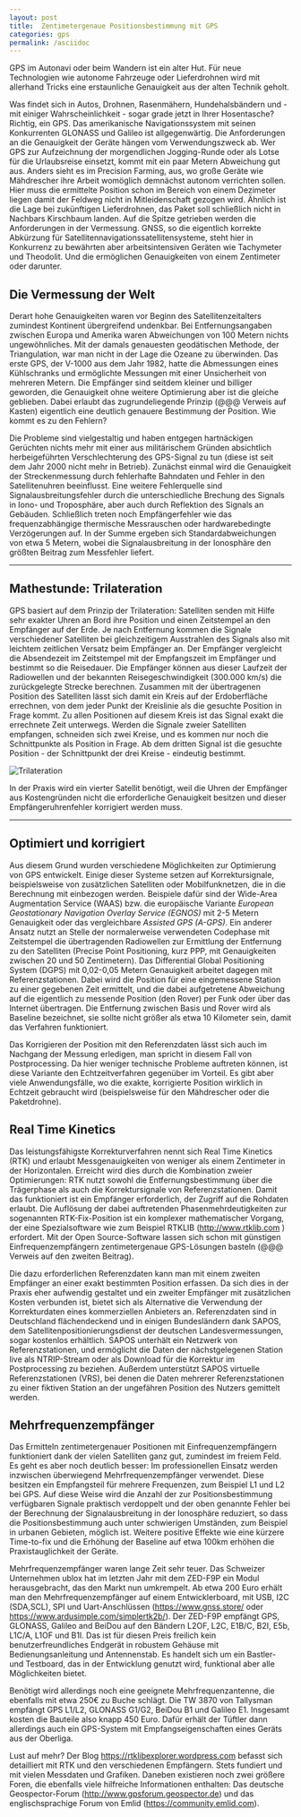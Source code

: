 ```yaml
---
layout: post
title:  Zentimetergenaue Positionsbestimmung mit GPS
categories: gps
permalink: /asciidoc
---
```


GPS im Autonavi oder beim Wandern ist ein alter Hut. Für neue Technologien wie autonome Fahrzeuge oder Lieferdrohnen wird mit allerhand Tricks eine erstaunliche Genauigkeit aus der alten Technik geholt.

Was findet sich in Autos, Drohnen, Rasenmähern, Hundehalsbändern und - mit einiger Wahrscheinlichkeit - sogar grade jetzt in Ihrer Hosentasche? Richtig, ein GPS. Das amerikanische Navigationssystem mit seinen Konkurrenten GLONASS und Galileo ist allgegenwärtig. Die Anforderungen an die Genauigkeit der Geräte hängen vom Verwendungszweck ab. Wer GPS zur Aufzeichnung der morgendlichen Jogging-Runde oder als Lotse für die Urlaubsreise einsetzt, kommt mit ein paar Metern Abweichung gut aus.
Anders sieht es im Precision Farming, aus, wo große Geräte wie Mähdrescher ihre Arbeit womöglich demnächst autonom verrichten sollen. Hier muss die ermittelte Position schon im Bereich von einem Dezimeter liegen damit der Feldweg nicht in Mitleidenschaft gezogen wird. Ähnlich ist die Lage bei zukünftigen Lieferdrohnen, das Paket soll schließlich nicht in Nachbars Kirschbaum landen.
Auf die Spitze getrieben werden die Anforderungen in der Vermessung. GNSS, so die eigentlich korrekte Abkürzung für Satellitennavigationssatellitensysteme, steht hier in Konkurrenz zu bewährten aber arbeitsintensiven Geräten wie Tachymeter und Theodolit. Und die ermöglichen Genauigkeiten von einem Zentimeter oder darunter.


## Die Vermessung der Welt
Derart hohe Genauigkeiten waren vor Beginn des Satellitenzeitalters zumindest Kontinent übergreifend undenkbar. Bei Entfernungsangaben zwischen Europa und Amerika waren Abweichungen von 100 Metern nichts ungewöhnliches. Mit der damals genauesten geodätischen Methode, der Triangulation, war man nicht in der Lage die Ozeane zu überwinden. Das erste GPS, der V-1000 aus dem Jahr 1982, hatte die Abmessungen eines Kühlschranks und ermöglichte Messungen mit einer Unsicherheit von mehreren Metern. Die Empfänger sind seitdem kleiner und billiger geworden, die Genauigkeit ohne weitere Optimierung aber ist die gleiche geblieben. Dabei erlaubt das zugrundeliegende Prinzip (@@@ Verweis auf Kasten) eigentlich eine deutlich genauere Bestimmung der Position. Wie kommt es zu den Fehlern?

Die Probleme sind vielgestaltig und haben entgegen hartnäckigen Gerüchten nichts mehr mit einer aus militärischem Gründen absichtlich herbeigeführten Verschlechterung des GPS-Signal zu tun (diese ist seit dem Jahr 2000 nicht mehr in Betrieb). Zunächst einmal wird die Genauigkeit der Streckenmessung durch fehlerhafte Bahndaten und Fehler in den Satellitenuhren beeinflusst. Eine weitere Fehlerquelle sind Signalausbreitungsfehler durch die unterschiedliche Brechung des Signals in Iono- und Troposphäre,  aber auch durch Reflektion des Signals an Gebäuden. Schließlich treten noch Empfängerfehler wie das frequenzabhängige thermische Messrauschen oder hardwarebedingte Verzögerungen auf. In der Summe ergeben sich Standardabweichungen von etwa 5 Metern, wobei die Signalausbreitung in der Ionosphäre den größten Beitrag zum Messfehler liefert.


----------------------------------------------------------------------------------
## Mathestunde: Trilateration
GPS basiert auf dem Prinzip der Trilateration: Satelliten senden mit Hilfe sehr exakter Uhren an Bord ihre Position und einen Zeitstempel an den Empfänger auf der Erde. Je nach Entfernung kommen die Signale verschiedener Satelliten bei gleichzeitigem Ausstrahlen des Signals also mit leichtem zeitlichen Versatz beim Empfänger an. Der Empfänger vergleicht die Absendezeit im Zeitstempel mit der Empfangszeit im Empfänger und bestimmt so die Reisedauer. Die Empfänger können aus dieser Laufzeit der Radiowellen und der bekannten Reisegeschwindigkeit (300.000 km/s) die zurückgelegte Strecke berechnen. Zusammen mit der übertragenen Position des Satelliten lässt sich damit ein Kreis auf der Erdoberfläche errechnen, von dem jeder Punkt der Kreislinie als die gesuchte Position in Frage kommt. Zu allen Positionen auf diesem Kreis ist das Signal exakt die errechnete Zeit unterwegs. Werden die Signale zweier Satelliten empfangen, schneiden sich zwei Kreise, und es kommen nur noch die Schnittpunkte als Position in Frage. Ab dem dritten Signal ist die gesuchte Position - der Schnittpunkt der drei Kreise - eindeutig bestimmt.

![Trilateration](trilateration.jpg)

In der Praxis wird ein vierter Satellit benötigt, weil die Uhren der Empfänger aus Kostengründen nicht die erforderliche Genauigkeit besitzen und dieser Empfängeruhrenfehler korrigiert werden muss.  

----------------------------------------------------------------------------------


## Optimiert und korrigiert
<!-- _(Dann kommt so langsam ein Schimmer für Verbesserungen um die Eck: D-GPS, RTK, Mehrfrequenzempfang. Was bringen Glonass und Galileo (und die anderen) an Genauigkeit, ich werde das immer wieder gefragt), Verweis auf Smartphone-Chips, die GNSS-Daten in bestimmter Reihenfolge abfragen und kombinieren. In angemessener Länge erklären, was man damit an Genauigkeit erzielen kann, wie hoch der Aufwand ist und wie jedermanntauglich das ist._ -->

Aus diesem Grund wurden verschiedene Möglichkeiten zur Optimierung von GPS entwickelt. Einige dieser Systeme setzen auf Korrektursignale, beispielsweise von zusätzlichen Satelliten oder Mobilfunknetzen, die in die Berechnung mit einbezogen werden. Beispiele dafür sind der Wide-Area Augmentation Service (WAAS) bzw. die europäische Variante _European Geostationary Navigation Overlay Service (EGNOS)_ mit 2-5 Metern Genauigkeit oder das vergleichbare _Assisted GPS (A-GPS)_. Ein anderer Ansatz nutzt an Stelle der normalerweise verwendeten Codephase mit Zeitstempel die übertragenden Radiowellen zur Ermittlung der Entfernung zu den Satelliten (Precise Point Positioning, kurz PPP,  mit Genauigkeiten zwischen 20 und 50 Zentimetern). Das Differential Global Positioning System (DGPS) mit 0,02-0,05 Metern Genauigkeit arbeitet dagegen mit Referenzstationen. Dabei wird die Position für eine eingemessene Station zu einer gegebenen Zeit ermittelt, und die dabei aufgetretene Abweichung auf die eigentlich zu messende Position (den Rover) per Funk oder über das Internet übertragen. Die Entfernung zwischen Basis und Rover wird als Baseline bezeichnet, sie sollte nicht größer als etwa 10 Kilometer sein, damit das Verfahren funktioniert.

Das Korrigieren der Position mit den Referenzdaten lässt sich auch im Nachgang der Messung erledigen, man spricht in diesem Fall von Postprocessing. Da hier weniger technische Probleme auftreten können, ist diese Variante den Echtzeitverfahren gegenüber im Vorteil. Es gibt aber viele Anwendungsfälle, wo die exakte, korrigierte Position wirklich in Echtzeit gebraucht wird (beispielsweise für den Mähdrescher oder die Paketdrohne).

## Real Time Kinetics
Das leistungsfähigste Korrekturverfahren nennt sich Real Time Kinetics (RTK) und erlaubt Messgenauigkeiten von weniger als einem Zentimeter in der Horizontalen.  Erreicht wird dies durch die Kombination zweier Optimierungen: RTK nutzt sowohl die Entfernungsbestimmung über die Trägerphase als auch die Korrektursignale von Referenzstationen. Damit das funktioniert ist ein Empfänger erforderlich, der Zugriff auf die Rohdaten erlaubt. Die Auflösung der dabei auftretenden Phasenmehrdeutigkeiten zur sogenannten RTK-Fix-Position ist ein komplexer mathematischer Vorgang, der eine Spezialsoftware wie zum Beispiel RTKLIB (http://www.rtklib.com ) erfordert. Mit der Open Source-Software lassen sich schon mit günstigen Einfrequenzempfängern zentimetergenaue GPS-Lösungen basteln (@@@ Verweis auf den zweiten Beitrag).

Die dazu erforderlichen Referenzdaten kann man mit einem zweiten Empfänger an einer exakt bestimmten Position erfassen. Da sich dies in der Praxis eher aufwendig gestaltet und ein zweiter Empfänger mit zusätzlichen Kosten verbunden ist, bietet sich als Alternative die Verwendung der Korrekturdaten eines kommerziellen Anbieters an. Referenzdaten sind in Deutschland flächendeckend und in einigen Bundesländern dank SAPOS, dem Satellitenpositionierungsdienst der deutschen Landesvermessungen, sogar kostenlos erhältlich. SAPOS unterhält ein Netzwerk von Referenzstationen, und ermöglicht die Daten der nächstgelegenen Station live als NTRIP-Stream oder als Download für die Korrektur im Postprocessing zu beziehen. Außerdem unterstützt SAPOS virtuelle Referenzstationen (VRS), bei denen die Daten mehrerer Referenzstationen zu einer fiktiven Station an der ungefähren Position des Nutzers gemittelt werden.


## Mehrfrequenzempfänger
Das Ermitteln zentimetergenauer Positionen mit Einfrequenzempfängern  funktioniert dank der vielen Satelliten ganz gut, zumindest im freiem Feld. Es geht es aber noch deutlich besser: Im professionellen Einsatz werden inzwischen überwiegend Mehrfrequenzempfänger verwendet. Diese besitzen ein Empfangsteil für mehrere Frequenzen, zum Beispiel L1 und L2 bei GPS. Auf diese Weise wird die Anzahl der zur Positionsbestimmung verfügbaren Signale praktisch verdoppelt und der oben genannte Fehler bei der Berechnung der Signalausbreitung in der Ionosphäre reduziert, so dass die Positionsbestimmung auch unter schwierigen Umständen, zum Beispiel in urbanen Gebieten, möglich ist. Weitere positive Effekte wie eine kürzere Time-to-fix und die Erhöhung der Baseline auf etwa 100km erhöhen die Praxistauglichkeit der Geräte.

Mehrfrequenzempfänger waren lange Zeit sehr teuer. Das Schweizer Unternehmen ublox hat im letzten Jahr mit dem ZED-F9P ein Modul herausgebracht, das den Markt nun umkrempelt. Ab etwa 200 Euro erhält man den Mehrfrequenzempfänger auf einem Entwicklerboard, mit USB, I2C (SDA,SCL), SPI und Uart-Anschlüssen (https://www.gnss.store/ oder https://www.ardusimple.com/simplertk2b/). Der ZED-F9P empfängt GPS, GLONASS, Galileo and BeiDou auf den Bändern L2OF, L2C, E1B/C, B2I, E5b, L1C/A, L1OF und B1I. Das ist für diesen Preis freilich kein benutzerfreundliches Endgerät in robustem Gehäuse mit Bedienungsanleitung und Antennenstab. Es handelt sich um ein Bastler- und Testboard, das in der Entwicklung genutzt wird, funktional aber alle Möglichkeiten bietet.

Benötigt wird allerdings noch eine geeignete Mehrfrequenzantenne, die ebenfalls mit etwa 250€ zu Buche schlägt. Die TW 3870 von Tallysman empfängt GPS L1/L2, GLONASS G1/G2, BeiDou B1 und Galileo E1. Insgesamt kosten die Bauteile also knapp 450 Euro. Dafür erhält der Tüftler dann allerdings auch ein GPS-System mit Empfangseigenschaften eines Geräts aus der Oberliga.

Lust auf mehr? Der Blog https://rtklibexplorer.wordpress.com befasst sich detailliert mit RTK und den verschiedenen Empfängern. Stets fundiert und mit vielen Messdaten und Grafiken. Daneben existieren noch zwei größere Foren, die ebenfalls viele hilfreiche Informationen enthalten: Das deutsche Geospector-Forum (http://www.gpsforum.geospector.de) und das englischsprachige Forum  von Emlid (https://community.emlid.com).
